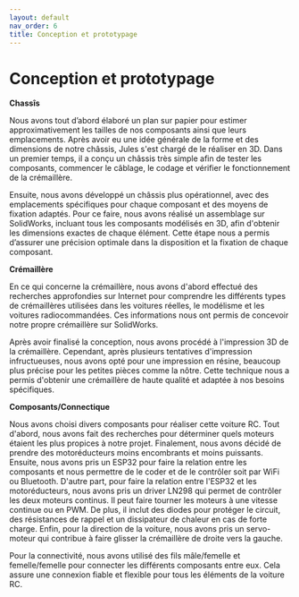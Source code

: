 ```yaml
---
layout: default
nav_order: 6
title: Conception et prototypage
---
```


# Conception et prototypage
**Chassîs** 

  
Nous avons tout d’abord élaboré un plan sur papier pour estimer approximativement les tailles de nos composants ainsi que leurs emplacements. Après avoir eu une idée générale de la forme et des dimensions de notre châssis, Jules s'est chargé de le réaliser en 3D. Dans un premier temps, il a conçu un châssis très simple afin de tester les composants, commencer le câblage, le codage et vérifier le fonctionnement de la crémaillère.

Ensuite, nous avons développé un châssis plus opérationnel, avec des emplacements spécifiques pour chaque composant et des moyens de fixation adaptés. Pour ce faire, nous avons réalisé un assemblage sur SolidWorks, incluant tous les composants modélisés en 3D, afin d'obtenir les dimensions exactes de chaque élément. Cette étape nous a permis d’assurer une précision optimale dans la disposition et la fixation de chaque composant.

<script type="module" src="https://unpkg.com/@google/model-viewer/dist/model-viewer.min.js"></script>

<model-viewer id="viewer" alt="Modèle 3D du châssis" src="images/chassis3d.gltf" poster="images/Capture2.PNG" shadow-intensity="1" camera-controls touch-action="pan-y" style="width: 100%; height: 500px;">
</model-viewer>

**Crémaillère**
  
En ce qui concerne la crémaillère, nous avons d'abord effectué des recherches approfondies sur Internet pour comprendre les différents types de crémaillères utilisées dans les voitures réelles, le modélisme et les voitures radiocommandées. Ces informations nous ont permis de concevoir notre propre crémaillère sur SolidWorks.

Après avoir finalisé la conception, nous avons procédé à l'impression 3D de la crémaillère. Cependant, après plusieurs tentatives d'impression infructueuses, nous avons opté pour une impression en résine, beaucoup plus précise pour les petites pièces comme la nôtre. Cette technique nous a permis d'obtenir une crémaillère de haute qualité et adaptée à nos besoins spécifiques.

<model-viewer id="viewer" alt="Modèle 3D de la crémaillère" src="images/AssemblageCremaillere.gltf" poster="/docs/images/capture.jpg" shadow-intensity="1" camera-controls touch-action="pan-y" style="width: 100%; height: 500px;">
</model-viewer>


**Composants/Connectique**

Nous avons choisi divers composants pour réaliser cette voiture RC. Tout d'abord, nous avons fait des recherches pour déterminer quels moteurs étaient les plus propices à notre projet. Finalement, nous avons décidé de prendre des motoréducteurs moins encombrants et moins puissants. Ensuite, nous avons pris un ESP32 pour faire la relation entre les composants et nous permettre de le coder et de le contrôler soit par WiFi ou Bluetooth. D'autre part, pour faire la relation entre l'ESP32 et les motoréducteurs, nous avons pris un driver LN298 qui permet de contrôler les deux moteurs continus. Il peut faire tourner les moteurs à une vitesse continue ou en PWM. De plus, il inclut des diodes pour protéger le circuit, des résistances de rappel et un dissipateur de chaleur en cas de forte charge. Enfin, pour la direction de la voiture, nous avons pris un servo-moteur qui contribue à faire glisser la crémaillère de droite vers la gauche.

<model-viewer id="viewer" alt="Modèle 3D des moteurs" src="images/moteur RC.gltf" poster="images/capture.jpg" shadow-intensity="1" camera-controls touch-action="pan-y" style="width: 100%; height: 500px;">
</model-viewer>
<model-viewer id="viewer" alt="Modèle 3D du driver" src="images/Driver.gltf" poster="images/capture.jpg" shadow-intensity="1" camera-controls touch-action="pan-y" style="width: 100%; height: 500px;">
</model-viewer>
<model-viewer id="viewer" alt="Modèle 3D de l'ESP32" src="images/ESP32.gltf" poster="images/capture.jpg" shadow-intensity="1" camera-controls touch-action="pan-y" style="width: 100%; height: 500px;">
</model-viewer>
<model-viewer id="viewer" alt="Modèle 3D du servomoteur" src="images/Servo.gltf" poster="images/capture.jpg" shadow-intensity="1" camera-controls touch-action="pan-y" style="width: 100%; height: 500px;">
</model-viewer>


Pour la connectivité, nous avons utilisé des fils mâle/femelle et femelle/femelle pour connecter les différents composants entre eux. Cela assure une connexion fiable et flexible pour tous les éléments de la voiture RC.


